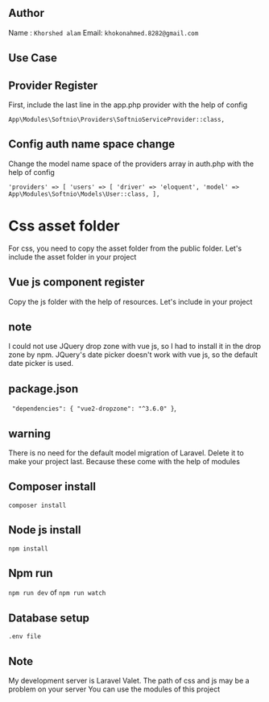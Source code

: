 ## Author

Name : `Khorshed alam`
Email: `khokonahmed.8282@gmail.com`


## Use Case

## Provider Register

First, include the last line in the app.php provider with the help of config

`App\Modules\Softnio\Providers\SoftnioServiceProvider::class,`

## Config auth name space change

Change the model name space of the providers array in auth.php with the help of config

`'providers' => [
'users' => [
'driver' => 'eloquent',
'model' => App\Modules\Softnio\Models\User::class,
],`

# Css asset folder

For css, you need to copy the asset folder from the public folder. Let's include the asset folder in your project

## Vue js component register

Copy the js folder with the help of resources. Let's include in your project

## note

I could not use JQuery drop zone with vue js, so I had to install it in the drop zone by npm. JQuery's date picker
doesn't work with vue js, so the default date picker is used.

## package.json

` "dependencies": {
"vue2-dropzone": "^3.6.0"
}`,

## warning

There is no need for the default model migration of Laravel. Delete it to make your project last. Because these come with the help of modules

## Composer install
`composer install`

## Node js install
`npm install`

## Npm run 
`npm run dev`
of
`npm run watch`

## Database setup

`.env file`

## Note

My development server is Laravel Valet. The path of css and js may be a problem on your server
You can use the modules of this project

